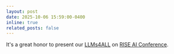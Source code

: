 ```yaml
---
layout: post
date: 2025-10-06 15:59:00-0400
inline: true
related_posts: false
---
```


It's a great honor to present our [LLMs4ALL](https://arxiv.org/abs/2509.19580) on [RISE AI Conference](https://lucyinstitute.nd.edu/news-events/rise-ai-society-conference/).